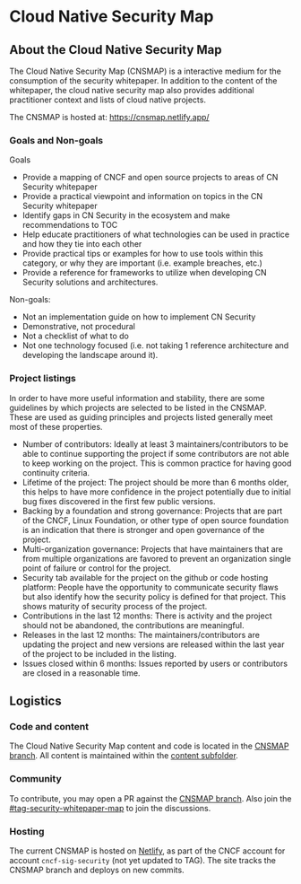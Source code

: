 # Cloud Native Security Map

## About the Cloud Native Security Map

The Cloud Native Security Map (CNSMAP) is a interactive medium for the
consumption of the security whitepaper. In addition to the content of the
whitepaper, the cloud native security map also provides additional practitioner
context and lists of cloud native projects.

The CNSMAP is hosted at: <https://cnsmap.netlify.app/>

### Goals and Non-goals

Goals

- Provide a mapping of CNCF and open source projects to areas of CN Security
  whitepaper
- Provide a practical viewpoint and information on topics in the CN Security
  whitepaper
- Identify gaps in CN Security in the ecosystem and make recommendations to TOC
- Help educate practitioners of what technologies can be used in practice and
  how they tie into each other
- Provide practical tips or examples for how to use tools within this category,
  or why they are important (i.e. example breaches, etc.)
- Provide a reference for frameworks to utilize when developing CN Security
  solutions and architectures.

Non-goals:

- Not an implementation guide on how to implement CN Security
- Demonstrative, not procedural
- Not a checklist of what to do
- Not one technology focused (i.e. not taking 1 reference architecture and
  developing the landscape around it).

### Project listings

In order to have more useful information and stability, there are some
guidelines by which projects are selected to be listed in the CNSMAP. These are
used as guiding principles and projects listed generally meet most of these
properties.

- Number of contributors: Ideally at least 3 maintainers/contributors to be able
  to continue supporting the project if some contributors are not able to keep
  working on the project. This is common practice for having good continuity
  criteria.
- Lifetime of the project: The project should be more than 6 months older, this
  helps to have more confidence in the project potentially due to initial bug
  fixes discovered in the first few public versions.
- Backing by a foundation and strong governance: Projects that are part of the
  CNCF, Linux Foundation, or other type of open source foundation is an
  indication that there is stronger and open governance of the project.
- Multi-organization governance: Projects that have maintainers that are from
  multiple organizations are favored to prevent an organization single point of
  failure or control for the project.
- Security tab available for the project on the github or code hosting platform:
  People have the opportunity to communicate security flaws but also identify
  how the security policy is defined for that project. This shows maturity of
  security process of the project.
- Contributions in the last 12 months: There is activity and the project should
  not be abandoned, the contributions are meaningful.
- Releases in the last 12 months: The maintainers/contributors are updating the
  project and new versions are released within the last year of the project to
  be included in the listing.
- Issues closed within 6 months: Issues reported by users or contributors are
  closed in a reasonable time.

## Logistics

### Code and content

The Cloud Native Security Map content and code is located in the [CNSMAP
branch](https://github.com/cncf/tag-security/tree/cnsmap). All content is
maintained within the [content
subfolder](https://github.com/cncf/tag-security/tree/cnsmap/content).

### Community

To contribute, you may open a PR against the [CNSMAP
branch](https://github.com/cncf/tag-security/tree/cnsmap). Also join the
[#tag-security-whitepaper-map](https://cloud-native.slack.com/archives/C01NT4P84AK)
to join the discussions.

### Hosting

The current CNSMAP is hosted on [Netlify](https://netlify.com/), as part of the
CNCF account for account `cncf-sig-security` (not yet updated to TAG). The site
tracks the CNSMAP branch and deploys on new commits.
